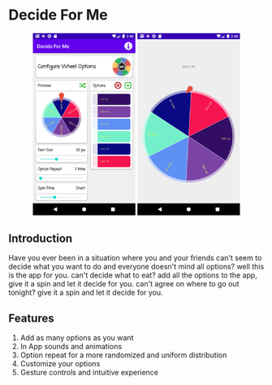 # Decide For Me

<p align="center">
	<img alt='Screenshot 1' src="assets/screenshot_1.png" width="40%"/>
	<img alt='Screenshot 2' src="assets/screenshot_2.png" width="40%"/>
	<br/>
</p>

## Introduction
Have you ever been in a situation where you and your friends can't seem to decide what you want to do and everyone doesn't mind all options? well this is the app for you.
can't decide what to eat? add all the options to the app, give it a spin and let it decide for you. can't agree on where to go out tonight? give it a spin and let it decide for you.

## Features
1. Add as many options as you want
2. In App sounds and animations
3. Option repeat for a more randomized and uniform distribution
4. Customize your options
5. Gesture controls and intuitive experience

